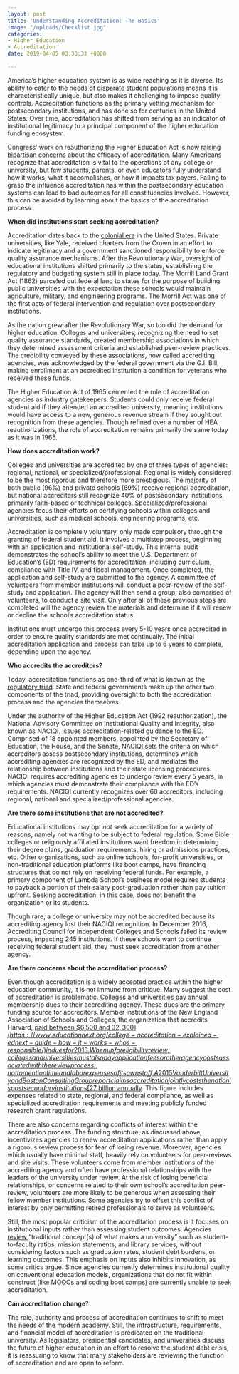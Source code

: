 ```yaml
---
layout: post
title: 'Understanding Accreditation: The Basics'
image: "/uploads/Checklist.jpg"
categories:
- Higher Education
- Accreditation
date: 2019-04-05 03:33:33 +0000

---
```

America’s higher education system is as wide reaching as it is diverse. Its ability to cater to the needs of disparate student populations means it is characteristically unique, but also makes it challenging to impose quality controls. Accreditation functions as the primary vetting mechanism for postsecondary institutions, and has done so for centuries in the United States. Over time, accreditation has shifted from serving as an indicator of institutional legitimacy to a principal component of the higher education funding ecosystem.

Congress’ work on reauthorizing the Higher Education Act is now [raising bipartisan concerns](https://www.educationnext.org/college-accreditation-explained-ednext-guide-how-it-works-whos-responsible/) about the efficacy of accreditation. Many Americans recognize that accreditation is vital to the operations of any college or university, but few students, parents, or even educators fully understand how it works, what it accomplishes, or how it impacts tax payers. Failing to grasp the influence accreditation has within the postsecondary education systems can lead to bad outcomes for all constituencies involved. However, this can be avoided by learning about the basics of the accreditation process.

**When did institutions start seeking accreditation?**

Accreditation dates back to the [colonial era](https://pacrao.org/b/general/the-regulatory-triad-and-united-states-higher-education/) in the United States. Private universities, like Yale, received charters from the Crown in an effort to indicate legitimacy and a government sanctioned responsibility to enforce quality assurance mechanisms. After the Revolutionary War, oversight of educational institutions shifted primarily to the states, establishing the regulatory and budgeting system still in place today. The Morrill Land Grant Act (1862) parceled out federal land to states for the purpose of building public universities with the expectation these schools would maintain agriculture, military, and engineering programs. The Morrill Act was one of the first acts of federal intervention and regulation over postsecondary institutions.

As the nation grew after the Revolutionary War, so too did the demand for higher education. Colleges and universities, recognizing the need to set quality assurance standards, created membership associations in which they determined assessment criteria and established peer-review practices. The credibility conveyed by these associations, now called accrediting agencies, was acknowledged by the federal government via the G.I. Bill, making enrollment at an accredited institution a condition for veterans who received these funds.

The Higher Education Act of 1965 cemented the role of accreditation agencies as industry gatekeepers. Students could only receive federal student aid if they attended an accredited university, meaning institutions would have access to a new, generous revenue stream if they sought out recognition from these agencies. Though refined over a number of HEA reauthorizations, the role of accreditation remains primarily the same today as it was in 1965.

**How does accreditation work?**

Colleges and universities are accredited by one of three types of agencies: regional, national, or specialized/professional. Regional is widely considered to be the most rigorous and therefore more prestigious. The [majority ](https://www.educationnext.org/college-accreditation-explained-ednext-guide-how-it-works-whos-responsible/)of both public (96%) and private schools (69%) receive regional accreditation, but national accreditors still recognize 40% of postsecondary institutions, primarily faith-based or technical colleges. Specialized/professional agencies focus their efforts on certifying schools within colleges and universities, such as medical schools, engineering programs, etc.

Accreditation is completely voluntary, only made compulsory through the granting of federal student aid. It involves a multistep process, beginning with an application and institutional self-study. This internal audit demonstrates the school’s ability to meet the U.S. Department of Education’s (ED) [requirements](https://www2.ed.gov/admins/finaid/accred/accreditation_pg13.html) for accreditation, including curriculum, compliance with Title IV, and fiscal management. Once completed, the application and self-study are submitted to the agency. A committee of volunteers from member institutions will conduct a peer-review of the self-study and application. The agency will then send a group, also comprised of volunteers, to conduct a site visit. Only after all of these previous steps are completed will the agency review the materials and determine if it will renew or decline the school’s accreditation status.

Institutions must undergo this process every 5-10 years once accredited in order to ensure quality standards are met continually. The initial accreditation application and process can take up to 6 years to complete, depending upon the agency.

**Who accredits the accreditors?**

Today, accreditation functions as one-third of what is known as the [regulatory triad](https://www.nationalaffairs.com/publications/detail/accountability-for-higher-education). State and federal governments make up the other two components of the triad, providing oversight to both the accreditation process and the agencies themselves.

Under the authority of the Higher Education Act (1992 reauthorization), the National Advisory Committee on Institutional Quality and Integrity, also known as [NACIQI](https://sites.ed.gov/naciqi/authority/), issues accreditation-related guidance to the ED. Comprised of 18 appointed members, appointed by the Secretary of Education, the House, and the Senate, NACIQI sets the criteria on which accreditors assess postsecondary institutions, determines which accrediting agencies are recognized by the ED, and mediates the relationship between institutions and their state licensing procedures. NACIQI requires accrediting agencies to undergo review every 5 years, in which agencies must demonstrate their compliance with the ED’s requirements. NACIQI currently recognizes over 60 accreditors, including regional, national and specialized/professional agencies.

**Are there some institutions that are not accredited?**

Educational institutions may opt _not_ seek accreditation for a variety of reasons, namely not wanting to be subject to federal regulation. Some Bible colleges or religiously affiliated institutions want freedom in determining their degree plans, graduation requirements, hiring or admissions practices, etc. Other organizations, such as online schools, for-profit universities, or non-traditional education platforms like boot camps, have financing structures that do not rely on receiving federal funds. For example, a primary component of Lambda School’s business model requires students to payback a portion of their salary post-graduation rather than pay tuition upfront. Seeking accreditation, in this case, does not benefit the organization or its students.

Though rare, a college or university may not be accredited because its accrediting agency lost their NACIQI recognition. In December 2016, Accrediting Council for Independent Colleges and Schools failed its review process, impacting 245 institutions. If these schools want to continue receiving federal student aid, they must seek accreditation from another agency.

**Are there concerns about the accreditation process?**

Even though accreditation is a widely accepted practice within the higher education community, it is not immune from critique. Many suggest the cost of accreditation is problematic. Colleges and universities pay annual membership dues to their accrediting agency. These dues are the primary funding source for accreditors. Member institutions of the New England Association of Schools and Colleges, the organization that accredits Harvard, [paid between $6,500 and $32,300](https://www.educationnext.org/college-accreditation-explained-ednext-guide-how-it-works-whos-responsible/) in dues for 2018. When up for eligibility review, colleges and universities must also pay application fees or other agency costs associated with the review process, not to mention time and labor expenses of its own staff. A 2015 Vanderbilt University and Boston Consulting Group report claims accreditation jointly costs the nation’s postsecondary institutions [$27 billion annually](https://www.insidehighered.com/news/2015/10/19/vanderbilt-study-again-highlights-what-colleges-view-burdensome-federal-regulations). This figure includes expenses related to state, regional, and federal compliance, as well as specialized accreditation requirements and meeting publicly funded research grant regulations.

There are also concerns regarding conflicts of interest within the accreditation process. The funding structure, as discussed above, incentivizes agencies to renew accreditation applications rather than apply a rigorous review process for fear of losing revenue. Moreover, agencies which usually have minimal staff, heavily rely on volunteers for peer-reviews and site visits. These volunteers come from member institutions of the accrediting agency and often have professional relationships with the leaders of the university under review. At the risk of losing beneficial relationships, or concerns related to their own school’s accreditation peer-review, volunteers are more likely to be generous when assessing their fellow member institutions. Some agencies try to offset this conflict of interest by only permitting retired professionals to serve as volunteers.

Still, the most popular criticism of the accreditation process is it focuses on institutional inputs rather than assessing student outcomes. Agencies [review ](https://www.newamerica.org/education-policy/edcentral/improving-accreditation-i/)“traditional concept(s) of what makes a university” such as student-to-faculty ratios, mission statements, and library services, without considering factors such as graduation rates, student debt burdens, or learning outcomes. This emphasis on inputs also inhibits innovation, as some critics argue. Since agencies currently determines institutional quality on conventional education models, organizations that do not fit within construct (like MOOCs and coding boot camps) are currently unable to seek accreditation.

**Can accreditation change**?

The role, authority and process of accreditation continues to shift to meet the needs of the modern academy. Still, the infrastructure, requirements, and financial model of accreditation is predicated on the traditional university. As legislators, presidential candidates, and universities discuss the future of higher education in an effort to resolve the student debt crisis, it is reassuring to know that many stakeholders are reviewing the function of accreditation and are open to reform.
